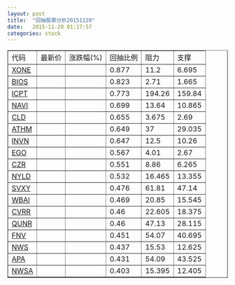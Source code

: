 ```yaml
---
layout: post
title:  "回抽股票分析20151120"
date:   2015-11-20 01:17:57
categories: stock
---
```

<script type="text/javascript">
var stockList = []
stockList.push('gb_xone');
stockList.push('gb_bios');
stockList.push('gb_icpt');
stockList.push('gb_navi');
stockList.push('gb_cld');
stockList.push('gb_athm');
stockList.push('gb_invn');
stockList.push('gb_ego');
stockList.push('gb_czr');
stockList.push('gb_nyld');
stockList.push('gb_svxy');
stockList.push('gb_wbai');
stockList.push('gb_cvrr');
stockList.push('gb_qunr');
stockList.push('gb_fnv');
stockList.push('gb_nws');
stockList.push('gb_apa');
stockList.push('gb_nwsa');
</script>
<table border="1">
 <tr>
 <td>代码</td>
 <td>最新价</td>
 <td>涨跌幅(%)</td>
 <td>回抽比例</td>
 <td>阻力</td>
 <td>支撑</td>
</tr>
  <tr id="xone">
  <td><a href="http://stock.finance.sina.com.cn/usstock/quotes/XONE.html" target="_blank">XONE</a></td><td></td><td></td><td>0.877</td><td>11.2</td><td>6.695</td></tr>
  <tr id="bios">
  <td><a href="http://stock.finance.sina.com.cn/usstock/quotes/BIOS.html" target="_blank">BIOS</a></td><td></td><td></td><td>0.823</td><td>2.71</td><td>1.665</td></tr>
  <tr id="icpt">
  <td><a href="http://stock.finance.sina.com.cn/usstock/quotes/ICPT.html" target="_blank">ICPT</a></td><td></td><td></td><td>0.773</td><td>194.26</td><td>159.84</td></tr>
  <tr id="navi">
  <td><a href="http://stock.finance.sina.com.cn/usstock/quotes/NAVI.html" target="_blank">NAVI</a></td><td></td><td></td><td>0.699</td><td>13.64</td><td>10.865</td></tr>
  <tr id="cld">
  <td><a href="http://stock.finance.sina.com.cn/usstock/quotes/CLD.html" target="_blank">CLD</a></td><td></td><td></td><td>0.655</td><td>3.675</td><td>2.69</td></tr>
  <tr id="athm">
  <td><a href="http://stock.finance.sina.com.cn/usstock/quotes/ATHM.html" target="_blank">ATHM</a></td><td></td><td></td><td>0.649</td><td>37</td><td>29.035</td></tr>
  <tr id="invn">
  <td><a href="http://stock.finance.sina.com.cn/usstock/quotes/INVN.html" target="_blank">INVN</a></td><td></td><td></td><td>0.647</td><td>12.5</td><td>10.26</td></tr>
  <tr id="ego">
  <td><a href="http://stock.finance.sina.com.cn/usstock/quotes/EGO.html" target="_blank">EGO</a></td><td></td><td></td><td>0.567</td><td>4.01</td><td>2.67</td></tr>
  <tr id="czr">
  <td><a href="http://stock.finance.sina.com.cn/usstock/quotes/CZR.html" target="_blank">CZR</a></td><td></td><td></td><td>0.551</td><td>8.86</td><td>6.265</td></tr>
  <tr id="nyld">
  <td><a href="http://stock.finance.sina.com.cn/usstock/quotes/NYLD.html" target="_blank">NYLD</a></td><td></td><td></td><td>0.532</td><td>16.465</td><td>13.355</td></tr>
  <tr id="svxy">
  <td><a href="http://stock.finance.sina.com.cn/usstock/quotes/SVXY.html" target="_blank">SVXY</a></td><td></td><td></td><td>0.476</td><td>61.81</td><td>47.14</td></tr>
  <tr id="wbai">
  <td><a href="http://stock.finance.sina.com.cn/usstock/quotes/WBAI.html" target="_blank">WBAI</a></td><td></td><td></td><td>0.469</td><td>20.85</td><td>15.545</td></tr>
  <tr id="cvrr">
  <td><a href="http://stock.finance.sina.com.cn/usstock/quotes/CVRR.html" target="_blank">CVRR</a></td><td></td><td></td><td>0.46</td><td>22.605</td><td>18.375</td></tr>
  <tr id="qunr">
  <td><a href="http://stock.finance.sina.com.cn/usstock/quotes/QUNR.html" target="_blank">QUNR</a></td><td></td><td></td><td>0.46</td><td>47.13</td><td>28.115</td></tr>
  <tr id="fnv">
  <td><a href="http://stock.finance.sina.com.cn/usstock/quotes/FNV.html" target="_blank">FNV</a></td><td></td><td></td><td>0.451</td><td>54.07</td><td>40.695</td></tr>
  <tr id="nws">
  <td><a href="http://stock.finance.sina.com.cn/usstock/quotes/NWS.html" target="_blank">NWS</a></td><td></td><td></td><td>0.437</td><td>15.53</td><td>12.625</td></tr>
  <tr id="apa">
  <td><a href="http://stock.finance.sina.com.cn/usstock/quotes/APA.html" target="_blank">APA</a></td><td></td><td></td><td>0.431</td><td>54.09</td><td>43.525</td></tr>
  <tr id="nwsa">
  <td><a href="http://stock.finance.sina.com.cn/usstock/quotes/NWSA.html" target="_blank">NWSA</a></td><td></td><td></td><td>0.403</td><td>15.395</td><td>12.405</td></tr>
</table>
